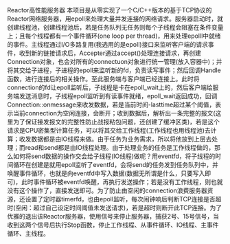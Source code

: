 Reactor高性能服务器
本项目是从零实现了一个C/C++版本的基于TCP协议的Reactor网络服务器，用epoll来处理大量并发连接的网络请求。服务器启动时，就创建线程池，创建线程池后，若是任务队列无任务则每个子线程会阻塞在条件变量上；且每个线程都有一个事件循环(one loop per thread)，用来处理epolll中就绪的事件。主线程通过I/O多路复用(我选用的是epoll)接口来监听客户端的请求事件，收到新的链接请求后，Accepter通过accept()处理连接请求，再创建Connection对象，也会对所有的connectuon对象进行统一管理(放入容器中)；并将其交给子进程，子进程的epoll来监听新的fd，负责读写事件；然后回调Handle函数，进行连接后的相关操作。至此服务端与客户端已经连接上。此时将connection的fd让epoll监听后，子线程是卡在epoll_wait上的，然后客户端给服务端发送消息时，子线程epoll监听到有读事件就绪，epoll_wait返回成功，回调Connection::onmessage来收发数据，若是当前时间-lasttime超过某个阈值，表示当前connection为空闲连接，会断开；收到数据后，解析出一条完整的报文(这里为了保证接发报文的完整性防止战报粘包问题，还创建了缓冲区类)，若是这个请求是CPU密集型计算任务，可以将其交给工作线程(工作线程也用线程池)去计算；收发数据都是由IO线程来做。由于任务为业务需求，所以将他放到上层去处理；而read和send都是由IO线程处理。由于处理业务的任务是工作线程做的，那么如何将send数据的操作交会给子线程(IO线程)做呢？用eventfd，将子线程的时间循环在创建是就用epoll监听了eventfd，会将send的任务发到任务队列中，并唤醒事件循环，也就是向eventfd中写入数据(数据无所谓是什么，只要写入即可)，此时事件循环被eventfd唤醒，再执行发送操作；若是没有工作线程，则也就没有这个操作了，直接发送即可。为了防止由空闲的connection浪费服务器资源，还设置了定时器timerfd，也由epoll监听，每次闹钟响后判断TCP连接是否超时(空闲：超过自己设定时间阈值未发送请求)，若是超时则断开此TCP连接。为了优雅的退出该Reactor服务器，使用信号来停止服务器，捕获2号、15号信号，当收到这两个信号后执行Stop函数，停止工作线程、从事件循环、IO线程、主事件循环、主线程。
